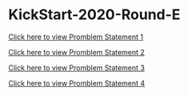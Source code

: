 # KickStart-2020-Round-E


[Click here to view Promblem Statement 1 ](https://codingcompetitions.withgoogle.com/kickstart/round/000000000019ff47/00000000003bf4ed)


[Click here to view Promblem Statement 2 ](https://codingcompetitions.withgoogle.com/kickstart/round/000000000019ff47/00000000003bef73)


[Click here to view Promblem Statement 3 ](https://codingcompetitions.withgoogle.com/kickstart/round/000000000019ff47/00000000003bede9)


[Click here to view Promblem Statement 4 ](https://codingcompetitions.withgoogle.com/kickstart/round/000000000019ff47/00000000003bef29)
